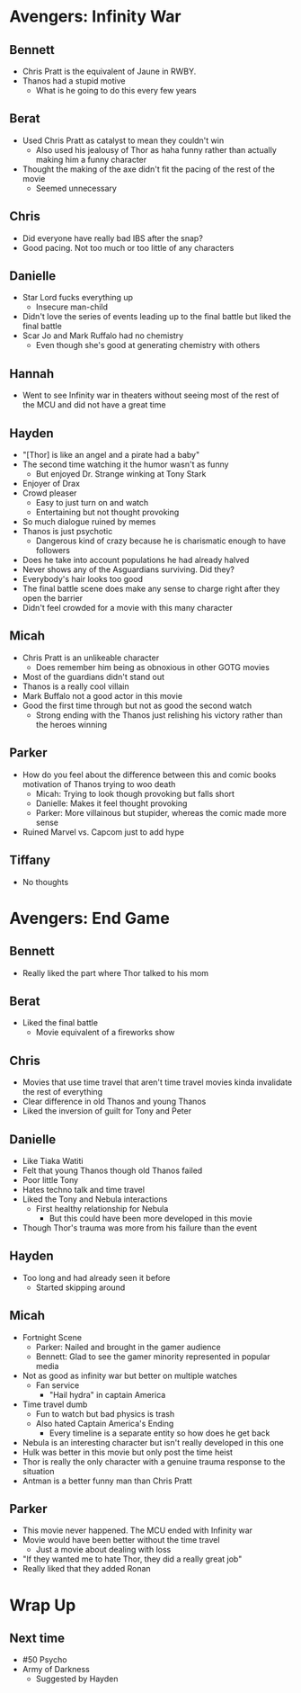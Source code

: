 # Avengers: Infinity War

## Bennett

- Chris Pratt is the equivalent of Jaune in RWBY.
- Thanos had a stupid motive
  - What is he going to do this every few years

## Berat

- Used Chris Pratt as catalyst to mean they couldn't win
  - Also used his jealousy of Thor as haha funny rather than actually making
    him a funny character
- Thought the making of the axe didn't fit the pacing of the rest of the movie 
  - Seemed unnecessary

## Chris

- Did everyone have really bad IBS after the snap?
- Good pacing. Not too much or too little of any characters

## Danielle

- Star Lord fucks everything up
  - Insecure man-child
- Didn't love the series of events leading up to the final battle but liked the
  final battle
- Scar Jo and Mark Ruffalo had no chemistry
  - Even though she's good at generating chemistry with others 

## Hannah

- Went to see Infinity war in theaters without seeing most of the rest of the
  MCU and did not have a great time

## Hayden

- "[Thor] is like an angel and a pirate had a baby"
- The second time watching it the humor wasn't as funny
  - But enjoyed Dr. Strange winking at Tony Stark
- Enjoyer of Drax
- Crowd pleaser
  - Easy to just turn on and watch
  - Entertaining but not thought provoking
- So much dialogue ruined by memes
- Thanos is just psychotic
  - Dangerous kind of crazy because he is charismatic enough to have followers
- Does he take into account populations he had already halved
- Never shows any of the Asguardians surviving. Did they?
- Everybody's hair looks too good
- The final battle scene does make any sense to charge right after they open
  the barrier
- Didn't feel crowded for a movie with this many character

## Micah

- Chris Pratt is an unlikeable character
  - Does remember him being as obnoxious in other GOTG movies
- Most of the guardians didn't stand out
- Thanos is a really cool villain
- Mark Buffalo not a good actor in this movie
- Good the first time through but not as good the second watch
  - Strong ending with the Thanos just relishing his victory rather than the
    heroes winning

## Parker

- How do you feel about the difference between this and comic books motivation
  of Thanos trying to woo death
  - Micah: Trying to look though provoking but falls short
  - Danielle: Makes it feel thought provoking
  - Parker: More villainous but stupider, whereas the comic made more sense
- Ruined Marvel vs. Capcom just to add hype

## Tiffany

- No thoughts


# Avengers: End Game

## Bennett

- Really liked the part where Thor talked to his mom

## Berat

- Liked the final battle
  - Movie equivalent of a fireworks show

## Chris

- Movies that use time travel that aren't time travel movies kinda invalidate
  the rest of everything
- Clear difference in old Thanos and young Thanos
- Liked the inversion of guilt for Tony and Peter

## Danielle

- Like Tiaka Watiti
- Felt that young Thanos though old Thanos failed
- Poor little Tony
- Hates techno talk and time travel
- Liked the Tony and Nebula interactions
  - First healthy relationship for Nebula
    - But this could have been more developed in this movie
- Though Thor's trauma was more from his failure than the event

## Hayden

- Too long and had already seen it before
  - Started skipping around

## Micah

- Fortnight Scene
  - Parker: Nailed and brought in the gamer audience
  - Bennett: Glad to see the gamer minority represented in popular media
- Not as good as infinity war but better on multiple watches
  - Fan service
    - "Hail hydra" in captain America
- Time travel dumb
  - Fun to watch but bad physics is trash
  - Also hated Captain America's Ending
    - Every timeline is a separate entity so how does he get back
- Nebula is an interesting character but isn't really developed in this one
- Hulk was better in this movie but only post the time heist
- Thor is really the only character with a genuine trauma response to the
  situation
- Antman is a better funny man than Chris Pratt

## Parker

- This movie never happened. The MCU ended with Infinity war
- Movie would have been better without the time travel
  - Just a movie about dealing with loss
- "If they wanted me to hate Thor, they did a really great job"
- Really liked that they added Ronan


# Wrap Up

## Next time

- #50 Psycho
- Army of Darkness
  - Suggested by Hayden
